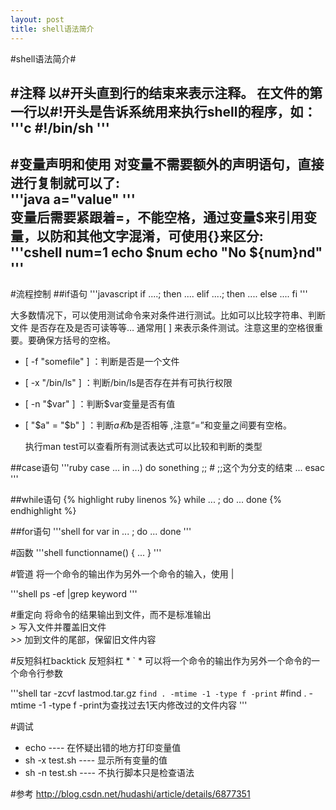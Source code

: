 ```yaml
---
layout: post
title: shell语法简介
---
```


#shell语法简介#
   
#注释
  以#开头直到行的结束来表示注释。
  在文件的第一行以#!开头是告诉系统用来执行shell的程序，如：  
'''c
   #!/bin/sh
'''
-----

#变量声明和使用
  对变量不需要额外的声明语句，直接进行复制就可以了:  
'''java
   a="value"
'''  
   变量后需要紧跟着=，不能空格，通过变量$来引用变量，以防和其他文字混淆，可使用{}来区分:  
'''cshell
   num=1
   echo $num
   echo "No ${num}nd"
'''
-----

#流程控制
##if语句
'''javascript
  if ....; then 
    .... 
  elif ....; then 
    .... 
  else 
    .... 
  fi
'''
   
  大多数情况下，可以使用测试命令来对条件进行测试。比如可以比较字符串、判断文件
是否存在及是否可读等等… 
通常用[ ] 来表示条件测试。注意这里的空格很重要。要确保方括号的空格。 
* [ -f "somefile" ] ：判断是否是一个文件 
* [ -x "/bin/ls" ] ：判断/bin/ls是否存在并有可执行权限 
* [ -n "$var" ] ：判断$var变量是否有值 
* [ "$a" = "$b" ] ：判断$a和$b是否相等 ,注意“=”和变量之间要有空格。

  执行man test可以查看所有测试表达式可以比较和判断的类型

##case语句
'''ruby
  case ... in
  ...)  do sonething
  ;;    # ;;这个为分支的结束
  ...
  esac
'''

##while语句
{% highlight ruby linenos %}
  while ... ; do
  ...
  done
{% endhighlight %}

##for语句
'''shell
  for var in ... ; do
  ...
  done
'''

#函数
'''shell
  functionname()
  {
    ...
  }
'''

#管道
  将一个命令的输出作为另外一个命令的输入，使用 |

'''shell
  ps -ef |grep keyword
'''

#重定向
  将命令的结果输出到文件，而不是标准输出  
  *>* 写入文件并覆盖旧文件   
  *>>* 加到文件的尾部，保留旧文件内容

#反短斜杠backtick
  反短斜杠 * ` * 可以将一个命令的输出作为另外一个命令的一个命令行参数
  
'''shell
  tar -zcvf lastmod.tar.gz `find . -mtime -1 -type f -print`
  #find . -mtime -1 -type f -print为查找过去1天内修改过的文件内容
'''

#调试
* echo          ---- 在怀疑出错的地方打印变量值
* sh -x test.sh ---- 显示所有变量的值
* sh -n test.sh ---- 不执行脚本只是检查语法

#参考
<http://blog.csdn.net/hudashi/article/details/6877351>